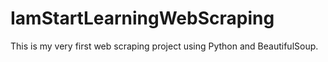 # IamStartLearningWebScraping
This is my very first web scraping project using Python and BeautifulSoup.
